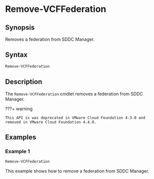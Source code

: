 # Remove-VCFFederation

## Synopsis

Removes a federation from SDDC Manager.

## Syntax

```powershell
Remove-VCFFederation
```

## Description

The `Remove-VCFFederation` cmdlet removes a federation from SDDC Manager.

???+ warning

    This API is was deprecated in VMware Cloud Foundation 4.3.0 and removed in VMware Cloud Foundation 4.4.0.

## Examples

### Example 1

```powershell
Remove-VCFFederation
```

This example shows how to remove a federation from SDDC Manager.
